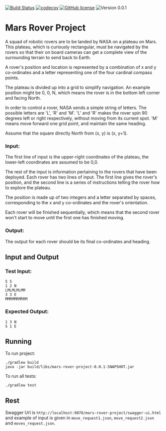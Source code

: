 [![Build Status](https://travis-ci.org/emrearslan/mars-rover-project.svg?branch=master)](https://travis-ci.org/emrearslan/mars-rover-project)
[![codecov](https://codecov.io/gh/emrearslan/mars-rover-project/branch/master/graph/badge.svg)](https://codecov.io/gh/emrearslan/mars-rover-project)
[![GitHub license](https://img.shields.io/github/license/emrearslan/mars-rover-project.svg)](https://github.com/emrearslan/mars-rover-project/blob/master/LICENSE)
![Version 0.0.1](https://img.shields.io/badge/version-0.0.1-yellow.svg)

# Mars Rover Project

A squad of robotic rovers are to be landed by NASA on a plateau on Mars. This plateau, which is curiously rectangular, must be navigated by the rovers so that their on board cameras can get a complete view of the surrounding terrain to send back to Earth.

A rover's position and location is represented by a combination of x and y co-ordinates and a letter representing one of the four cardinal compass points.

The plateau is divided up into a grid to simplify navigation. An example position might be 0, 0, N, which means the rover is in the bottom left corner and facing North.

In order to control a rover, NASA sends a simple string of letters. The possible letters are 'L', 'R' and 'M'. 'L' and 'R' makes the rover spin 90 degrees left or right respectively, without moving from its current spot. 'M' means move forward one grid point, and maintain the same heading.

Assume that the square directly North from (x, y) is (x, y+1).

### Input:
The first line of input is the upper-right coordinates of the plateau, the lower-left coordinates are assumed to be 0,0.

The rest of the input is information pertaining to the rovers that have been deployed. Each rover has two lines of input. The first line gives the rover's position, and the second line is a series of instructions telling the rover how to explore the plateau.

The position is made up of two integers and a letter separated by spaces, corresponding to the x and y co-ordinates and the rover's orientation.

Each rover will be finished sequentially, which means that the second rover won't start to move until the first one has finished moving.

### Output:

The output for each rover should be its final co-ordinates and heading.

## Input and Output

### Test Input:
```
5 5
1 2 N
LMLMLMLMM
3 3 E
MMRMMRMRRM
```
### Expected Output:
```
1 3 N
5 1 E
```

## Running
To run project:
```
./gradlew build
java -jar build/libs/mars-rover-project-0.0.1-SNAPSHOT.jar
```

To run all tests:
```
./gradlew test
```

## Rest
Swagger Url is `http://localhost:9070/mars-rover-project/swagger-ui.html` and example of input is given in `move_request1.json`, `move_request2.json` and `moves_request.json`.


